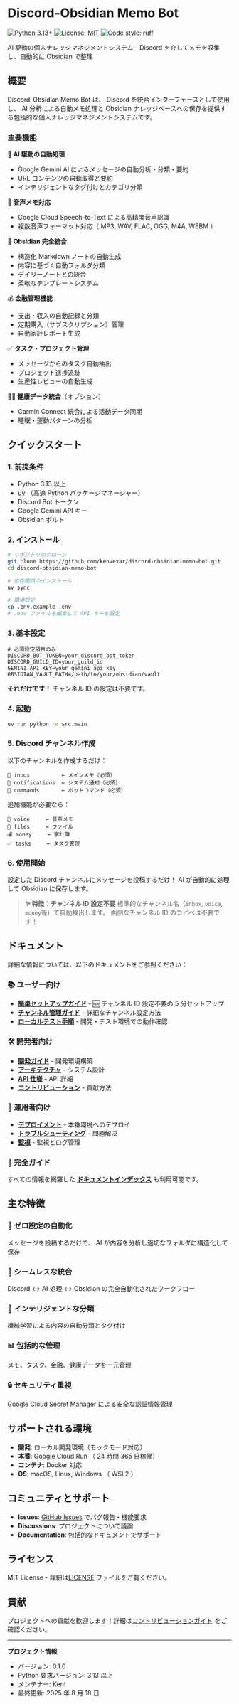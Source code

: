 # Discord-Obsidian Memo Bot

[![Python 3.13+](https://img.shields.io/badge/python-3.13+-blue.svg)](https://www.python.org/downloads/)
[![License: MIT](https://img.shields.io/badge/License-MIT-yellow.svg)](https://opensource.org/licenses/MIT)
[![Code style: ruff](https://img.shields.io/endpoint?url=https://raw.githubusercontent.com/astral-sh/ruff/main/assets/badge/v2.json)](https://github.com/astral-sh/ruff)

AI 駆動の個人ナレッジマネジメントシステム - Discord を介してメモを収集し、自動的に Obsidian で整理

## 概要

Discord-Obsidian Memo Bot は、 Discord を統合インターフェースとして使用し、 AI 分析による自動メモ処理と Obsidian ナレッジベースへの保存を提供する包括的な個人ナレッジマネジメントシステムです。

### 主要機能

🤖 **AI 駆動の自動処理**
- Google Gemini AI によるメッセージの自動分析・分類・要約
- URL コンテンツの自動取得と要約
- インテリジェントなタグ付けとカテゴリ分類

🎤 **音声メモ対応**
- Google Cloud Speech-to-Text による高精度音声認識
- 複数音声フォーマット対応（ MP3, WAV, FLAC, OGG, M4A, WEBM ）

📝 **Obsidian 完全統合**
- 構造化 Markdown ノートの自動生成
- 内容に基づく自動フォルダ分類
- デイリーノートとの統合
- 柔軟なテンプレートシステム

💰 **金融管理機能**
- 支出・収入の自動記録と分類
- 定期購入（サブスクリプション）管理
- 自動家計レポート生成

✅ **タスク・プロジェクト管理**
- メッセージからのタスク自動抽出
- プロジェクト進捗追跡
- 生産性レビューの自動生成

🏃‍♂️ **健康データ統合**（オプション）
- Garmin Connect 統合による活動データ同期
- 睡眠・運動パターンの分析

## クイックスタート

### 1. 前提条件
- Python 3.13 以上
- [uv](https://github.com/astral-sh/uv) （高速 Python パッケージマネージャー）
- Discord Bot トークン
- Google Gemini API キー
- Obsidian ボルト

### 2. インストール
```bash
# リポジトリのクローン
git clone https://github.com/kenvexar/discord-obsidian-memo-bot.git
cd discord-obsidian-memo-bot

# 依存関係のインストール
uv sync

# 環境設定
cp .env.example .env
# .env ファイルを編集して API キーを設定
```

### 3. 基本設定

```env
# 必須設定項目のみ
DISCORD_BOT_TOKEN=your_discord_bot_token
DISCORD_GUILD_ID=your_guild_id
GEMINI_API_KEY=your_gemini_api_key
OBSIDIAN_VAULT_PATH=/path/to/your/obsidian/vault
```

**それだけです！** チャンネル ID の設定は不要です。

### 4. 起動
```bash
uv run python -m src.main
```

### 5. Discord チャンネル作成

以下のチャンネルを作成するだけ：
```
📝 inbox          ← メインメモ（必須）
🔔 notifications  ← システム通知（必須）
🤖 commands       ← ボットコマンド（必須）
```

追加機能が必要なら：
```
🎤 voice     ← 音声メモ
📎 files     ← ファイル
💰 money     ← 家計簿
✅ tasks     ← タスク管理
```

### 6. 使用開始
設定した Discord チャンネルにメッセージを投稿するだけ！ AI が自動的に処理して Obsidian に保存します。

> **✨ 特徴：チャンネル ID 設定不要**
> 標準的なチャンネル名（`inbox`, `voice`, `money`等）で自動検出します。
> 面倒なチャンネル ID のコピペは不要です！

## ドキュメント

詳細な情報については、以下のドキュメントをご参照ください：

### 📚 ユーザー向け
- **[簡単セットアップガイド](docs/EASY_SETUP.md)** - 🆕 チャンネル ID 設定不要の 5 分セットアップ
- **[チャンネル管理ガイド](docs/CHANNEL_MANAGEMENT.md)** - 詳細なチャンネル設定方法
- **[ローカルテスト手順](docs/LOCAL_TESTING.md)** - 開発・テスト環境での動作確認

### 🛠️ 開発者向け
- **[開発ガイド](docs/developer/development-guide.md)** - 開発環境構築
- **[アーキテクチャ](docs/developer/architecture.md)** - システム設計
- **[API 仕様](docs/developer/api-reference.md)** - API 詳細
- **[コントリビューション](docs/developer/contributing.md)** - 貢献方法

### 🚀 運用者向け
- **[デプロイメント](docs/operations/deployment.md)** - 本番環境へのデプロイ
- **[トラブルシューティング](docs/operations/troubleshooting.md)** - 問題解決
- **[監視](docs/operations/monitoring.md)** - 監視とログ管理

### 📖 完全ガイド
すべての情報を網羅した **[ドキュメントインデックス](docs-index.md)** も利用可能です。

## 主な特徴

### 🎯 ゼロ設定の自動化
メッセージを投稿するだけで、 AI が内容を分析し適切なフォルダに構造化して保存

### 🔄 シームレスな統合
Discord ↔ AI 処理 ↔ Obsidian の完全自動化されたワークフロー

### 🧠 インテリジェントな分類
機械学習による内容の自動分類とタグ付け

### 📊 包括的な管理
メモ、タスク、金融、健康データを一元管理

### 🔒 セキュリティ重視
Google Cloud Secret Manager による安全な認証情報管理

## サポートされる環境

- **開発**: ローカル開発環境（モックモード対応）
- **本番**: Google Cloud Run （ 24 時間 365 日稼働）
- **コンテナ**: Docker 対応
- **OS**: macOS, Linux, Windows （ WSL2 ）

## コミュニティとサポート

- **Issues**: [GitHub Issues](https://github.com/kenvexar/discord-obsidian-memo-bot/issues) でバグ報告・機能要求
- **Discussions**: プロジェクトについて議論
- **Documentation**: 包括的なドキュメントでサポート

## ライセンス

MIT License - 詳細は[LICENSE](LICENSE) ファイルをご覧ください。

## 貢献

プロジェクトへの貢献を歓迎します！詳細は[コントリビューションガイド](docs/developer/contributing.md) をご確認ください。

---

**プロジェクト情報**
- バージョン: 0.1.0
- Python 要求バージョン: 3.13 以上
- メンテナー: Kent
- 最終更新: 2025 年 8 月 18 日
